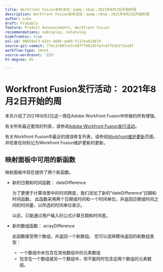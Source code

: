 ```yaml
---
title: Workfront Fusion发布活动：&amp；nbsp；2021年8月2日开始的周
description: Workfront Fusion发布活动：&amp；nbsp；2021年8月2日开始的周
author: Luke
draft: Probably
feature: Product Announcements, Workfront Fusion
recommendations: noDisplay, noCatalog
hidefromtoc: true
exl-id: 90659af3-622c-4685-ae09-f117ea81db7d
source-git-commit: 77ec3c007ce7c49ff760145fafcd7f62b273a18f
workflow-type: tm+mt
source-wordcount: '223'
ht-degree: 0%

---
```


# Workfront Fusion发行活动： 2021年8月2日开始的周

本页介绍了2021年8月2日这一周在Adobe Workfront Fusion中所做的所有增强。

有关所有最近更改的列表，请参阅[Adobe Workfront Fusion发行活动](/help/workfront-fusion/fusion-product-releases/fusion-release-activity.md)。

有关Workfront Fusion中最近的错误修复列表，请参阅[Workfront维护更新](https://experienceleague.adobe.com/docs/workfront-known-issues/releases/current-updates.html)页面，并检查任何标记为Workfront Fusion维护更新的更新。


## 映射面板中可用的新函数

映射面板中现在提供了两个新函数。

* 新的日期和时间函数： dateDifference

  为了更便于计算场景中的时间跨度，我们添加了新的“dateDifference”日期和时间函数。 此函数采用两个日期或时间和一个时间单位，并返回日期或时间之间的时间量，以所选的时间单位表示。

  以前，只能通过用户输入的公式计算日期和时间差。

* 新的数组函数： arrayDifference

  此函数接受两个数组，并返回一个新数组。 您可以选择模块返回的新数组类型：

   * 一个数组中未包含在其他数组中的元素数组
   * 包含在一个数组或另一个数组中，但不能同时包含这两个数组的元素数组。
